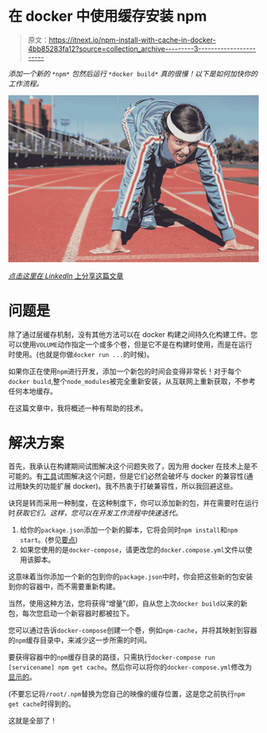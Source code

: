 # 在 docker 中使用缓存安装 npm

> 原文：<https://itnext.io/npm-install-with-cache-in-docker-4bb85283fa12?source=collection_archive---------3----------------------->

*添加一个新的* `*npm*` *包然后运行* `*docker build*` *真的很慢！以下是如何加快你的工作流程。*

![](img/2bb55092161db53e5fb13bf6dfc40b10.png)

[*点击这里在 LinkedIn* 上分享这篇文章](https://www.linkedin.com/cws/share?url=https%3A%2F%2Fitnext.io%2Fnpm-install-with-cache-in-docker-4bb85283fa12)

# 问题是

除了通过层缓存机制，没有其他方法可以在 docker 构建之间持久化构建工件。您可以使用`VOLUME`动作指定一个或多个卷，但是它不是在构建时使用，而是在运行时使用。(也就是你做`docker run ...`的时候)。

如果你正在使用`npm`进行开发，添加一个新包的时间会变得非常长！对于每个`docker build`,整个`node_modules`被完全重新安装，从互联网上重新获取，不参考任何本地缓存。

在这篇文章中，我将概述一种有帮助的技术。

# 解决方案

首先，我承认在构建期间试图解决这个问题失败了，因为用 docker 在技术上是不可能的。有[工具](https://t.umblr.com/redirect?z=https%3A%2F%2Fgithub.com%2Fgrammarly%2Frocker&t=OWFiZTE3MmY2NjQ0YmFhNDgxMDcxZjRlZjk0NDA2YzZmZWRiNDBjMSxrQ1dZODhEZg%3D%3D&b=t%3AaI2GQmymS14nkWtOZDdQcw&p=http%3A%2F%2Ftimlesallen.tumblr.com%2Fpost%2F151774051780%2Fdocker-npm-cache&m=1)试图解决这个问题，但是它们必然会破坏与 docker 的兼容性(通过用缺失的功能扩展 docker)。我不热衷于打破兼容性，所以我回避这些。

诀窍是转而采用一种制度，在这种制度下，你可以添加新的包，并在需要时在运行时*获取它们。这样，您可以在开发工作流程中快速迭代。*

1.  给你的`package.json`添加一个新的脚本，它将会同时`npm install`和`npm start`。(参见[要点](https://gist.github.com/timlesallen/a7292bd1fb1674abb9a7fede9c08f7cd))
2.  如果您使用的是`docker-compose`，请更改您的`docker.compose.yml`文件以使用该脚本。

这意味着当你添加一个新的包到你的`package.json`中时，你会把这些新的包安装到你的容器中，而不需要重新构建。

当然，使用这种方法，您将获得“增量”(即，自从您上次`docker build`以来的新包，每次您启动一个新容器时都被拉下。

您可以通过告诉`docker-compose`创建一个卷，例如`npm-cache`，并将其映射到容器的`npm`缓存目录中，来减少这一步所需的时间。

要获得容器中的`npm`缓存目录的路径，只需执行`docker-compose run [servicename] npm get cache`。然后你可以将你的`docker-compose.yml`修改为[显示的](https://gist.github.com/timlesallen/a7292bd1fb1674abb9a7fede9c08f7cd)。

(不要忘记将`/root/.npm`替换为您自己的映像的缓存位置，这是您之前执行`npm get cache`时得到的。

这就是全部了！